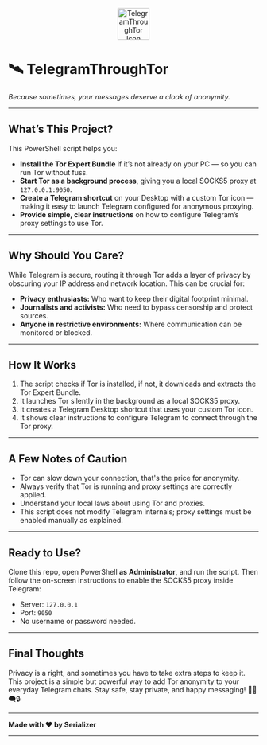<p align="center">
  <img src="https://github.com/Web3-Serializer/TelegramThroughTor/raw/main/assets/telegramtor.ico" alt="TelegramThroughTor Icon" width="64" />
</p>


# 🛰️ TelegramThroughTor  
*Because sometimes, your messages deserve a cloak of anonymity.*

---

## What’s This Project?

This PowerShell script helps you:

- **Install the Tor Expert Bundle** if it’s not already on your PC — so you can run Tor without fuss.  
- **Start Tor as a background process**, giving you a local SOCKS5 proxy at `127.0.0.1:9050`.  
- **Create a Telegram shortcut** on your Desktop with a custom Tor icon — making it easy to launch Telegram configured for anonymous proxying.  
- **Provide simple, clear instructions** on how to configure Telegram’s proxy settings to use Tor.

---

## Why Should You Care?

While Telegram is secure, routing it through Tor adds a layer of privacy by obscuring your IP address and network location. This can be crucial for:

- **Privacy enthusiasts:** Who want to keep their digital footprint minimal.  
- **Journalists and activists:** Who need to bypass censorship and protect sources.  
- **Anyone in restrictive environments:** Where communication can be monitored or blocked.

---

## How It Works

1. The script checks if Tor is installed, if not, it downloads and extracts the Tor Expert Bundle.  
2. It launches Tor silently in the background as a local SOCKS5 proxy.  
3. It creates a Telegram Desktop shortcut that uses your custom Tor icon.  
4. It shows clear instructions to configure Telegram to connect through the Tor proxy.

---

## A Few Notes of Caution

- Tor can slow down your connection, that's the price for anonymity.  
- Always verify that Tor is running and proxy settings are correctly applied.  
- Understand your local laws about using Tor and proxies.  
- This script does not modify Telegram internals; proxy settings must be enabled manually as explained.

---

## Ready to Use?

Clone this repo, open PowerShell **as Administrator**, and run the script. Then follow the on-screen instructions to enable the SOCKS5 proxy inside Telegram:

- Server: `127.0.0.1`  
- Port: `9050`  
- No username or password needed.

---

## Final Thoughts

Privacy is a right, and sometimes you have to take extra steps to keep it. This project is a simple but powerful way to add Tor anonymity to your everyday Telegram chats. Stay safe, stay private, and happy messaging! 🕵️‍♂️🗨️🔒

---

**Made with ❤️ by Serializer**

---
